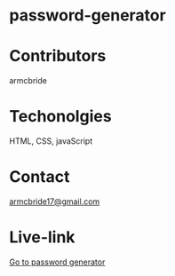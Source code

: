 # password-generator

# Contributors 
armcbride

# Techonolgies
HTML, CSS, javaScript

# Contact
armcbride17@gmail.com

# Live-link

<a href="https://armcbride.github.io/password-generator/develop/index.html"> Go to password generator</a>